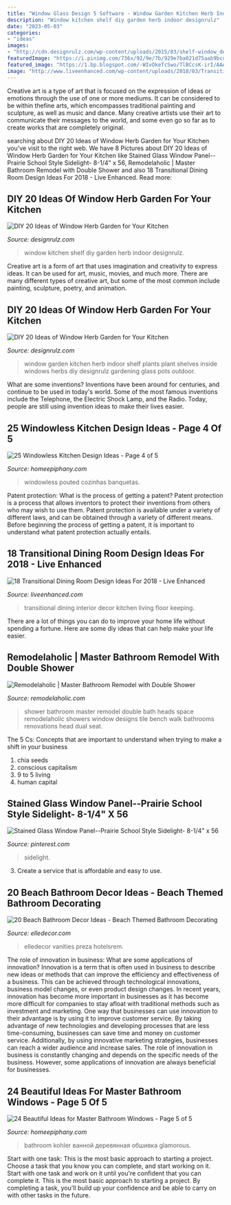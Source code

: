 ```yaml
---
title: "Window Glass Design 5 Software - Window Garden Kitchen Herb Indoor Shelf Plants Plant Shelves Inside Windows Herbs Diy Designrulz Gardening Glass Pots Outdoor"
description: "Window kitchen shelf diy garden herb indoor designrulz"
date: "2023-05-03"
categories:
- "ideas"
images:
- "http://cdn.designrulz.com/wp-content/uploads/2015/03/shelf-window_designrulz-3.jpg"
featuredImage: "https://i.pinimg.com/736x/92/9e/7b/929e7ba021d75aab9bcd6eb4608566ac.jpg"
featured_image: "https://1.bp.blogspot.com/-WIvOkeTcSwo/TlBCcsK-irI/AAAAAAAAAXE/knN9NwwTjlk/s1600/MBR+Shower+2.jpg"
image: "http://www.liveenhanced.com/wp-content/uploads/2018/03/Transitional-Dining-Room-Design-Ideas-12.jpg"
---
```



Creative art is a type of art that is focused on the expression of ideas or emotions through the use of one or more mediums. It can be considered to be within thefine arts, which encompasses traditional painting and sculpture, as well as music and dance. Many creative artists use their art to communicate their messages to the world, and some even go so far as to create works that are completely original.

	

		
searching about DIY 20 Ideas of Window Herb Garden for Your Kitchen you've visit to the right web. We have 8 Pictures about DIY 20 Ideas of Window Herb Garden for Your Kitchen like Stained Glass Window Panel--Prairie School Style Sidelight- 8-1/4&quot; x 56, Remodelaholic | Master Bathroom Remodel with Double Shower and also 18 Transitional Dining Room Design Ideas For 2018 - Live Enhanced. Read more:
		
    
## DIY 20 Ideas Of Window Herb Garden For Your Kitchen

<img loading=lazy src="http://cdn.designrulz.com/wp-content/uploads/2015/03/shelf-window_designrulz-2.jpg" onerror="this.onerror=null;this.src='https://tse3.mm.bing.net/th?id=OIP.uzyXHeEtdR4o-V8RtBZr0AHaLH&amp;pid=15.1';" alt="DIY 20 Ideas of Window Herb Garden for Your Kitchen">

_Source: designrulz.com_

>window kitchen shelf diy garden herb indoor designrulz. 

	

Creative art is a form of art that uses imagination and creativity to express ideas. It can be used for art, music, movies, and much more. There are many different types of creative art, but some of the most common include painting, sculpture, poetry, and animation.

    
## DIY 20 Ideas Of Window Herb Garden For Your Kitchen

<img loading=lazy src="http://cdn.designrulz.com/wp-content/uploads/2015/03/shelf-window_designrulz-3.jpg" onerror="this.onerror=null;this.src='https://tse4.mm.bing.net/th?id=OIP.7pyzYBWydqqpOnDl32Ie6gHaLJ&amp;pid=15.1';" alt="DIY 20 Ideas of Window Herb Garden for Your Kitchen">

_Source: designrulz.com_

>window garden kitchen herb indoor shelf plants plant shelves inside windows herbs diy designrulz gardening glass pots outdoor. 

	

What are some inventions?
Inventions have been around for centuries, and continue to be used in today's world. Some of the most famous inventions include the Telephone, the Electric Shock Lamp, and the Radio. Today, people are still using invention ideas to make their lives easier.

    
## 25 Windowless Kitchen Design Ideas - Page 4 Of 5

<img loading=lazy src="https://homeepiphany.com/wp-content/uploads/2015/11/25-Windowless-Kitchen-Design-Ideas-15.jpg" onerror="this.onerror=null;this.src='https://tse3.mm.bing.net/th?id=OIP.HlFYTY7vtJnIT09J033VWAHaFi&amp;pid=15.1';" alt="25 Windowless Kitchen Design Ideas - Page 4 of 5">

_Source: homeepiphany.com_

>windowless pouted cozinhas banquetas. 

	

Patent protection: What is the process of getting a patent?
Patent protection is a process that allows inventors to protect their inventions from others who may wish to use them. Patent protection is available under a variety of different laws, and can be obtained through a variety of different means. Before beginning the process of getting a patent, it is important to understand what patent protection actually entails.

    
## 18 Transitional Dining Room Design Ideas For 2018 - Live Enhanced

<img loading=lazy src="http://www.liveenhanced.com/wp-content/uploads/2018/03/Transitional-Dining-Room-Design-Ideas-12.jpg" onerror="this.onerror=null;this.src='https://tse3.mm.bing.net/th?id=OIP.dnbpe7W0Be4h4u-OGbb_0QHaE8&amp;pid=15.1';" alt="18 Transitional Dining Room Design Ideas For 2018 - Live Enhanced">

_Source: liveenhanced.com_

>transitional dining interior decor kitchen living floor keeping. 

	

There are a lot of things you can do to improve your home life without spending a fortune. Here are some diy ideas that can help make your life easier.

    
## Remodelaholic | Master Bathroom Remodel With Double Shower

<img loading=lazy src="https://1.bp.blogspot.com/-WIvOkeTcSwo/TlBCcsK-irI/AAAAAAAAAXE/knN9NwwTjlk/s1600/MBR+Shower+2.jpg" onerror="this.onerror=null;this.src='https://tse1.mm.bing.net/th?id=OIP.15WOvdcWjKjC5XyNRC0b2wHaJ6&amp;pid=15.1';" alt="Remodelaholic | Master Bathroom Remodel with Double Shower">

_Source: remodelaholic.com_

>shower bathroom master remodel double bath heads space remodelaholic showers window designs tile bench walk bathrooms renovations head dual seat. 

	

The 5 Cs: Concepts that are important to understand when trying to make a shift in your business
1. chia seeds
2. conscious capitalism
3. 9 to 5 living
4. human capital

    
## Stained Glass Window Panel--Prairie School Style Sidelight- 8-1/4&quot; X 56

<img loading=lazy src="https://i.pinimg.com/736x/92/9e/7b/929e7ba021d75aab9bcd6eb4608566ac.jpg" onerror="this.onerror=null;this.src='https://tse4.mm.bing.net/th?id=OIP.oaVVSc8S4v4knGhm8s9RzwHaLc&amp;pid=15.1';" alt="Stained Glass Window Panel--Prairie School Style Sidelight- 8-1/4&quot; x 56">

_Source: pinterest.com_

>sidelight. 

	

3. Create a service that is affordable and easy to use.

    
## 20 Beach Bathroom Decor Ideas - Beach Themed Bathroom Decorating

<img loading=lazy src="https://hips.hearstapps.com/hmg-prod.s3.amazonaws.com/images/beach-bathroom-decor-amanda-webster-jpg-1504621087.jpg?crop=1xw:1xh;center,top&amp;resize=768:*" onerror="this.onerror=null;this.src='https://tse1.mm.bing.net/th?id=OIP.gIcA8sHf0Ag6qK2PBxPYSAHaLe&amp;pid=15.1';" alt="20 Beach Bathroom Decor Ideas - Beach Themed Bathroom Decorating">

_Source: elledecor.com_

>elledecor vanities preza hotelsrem. 

	

The role of innovation in business: What are some applications of innovation?
Innovation is a term that is often used in business to describe new ideas or methods that can improve the efficiency and effectiveness of a business. This can be achieved through technological innovations, business model changes, or even product design changes. In recent years, innovation has become more important in businesses as it has become more difficult for companies to stay afloat with traditional methods such as investment and marketing. One way that businesses can use innovation to their advantage is by using it to improve customer service. By taking advantage of new technologies and developing processes that are less time-consuming, businesses can save time and money on customer service. Additionally, by using innovative marketing strategies, businesses can reach a wider audience and increase sales. The role of innovation in business is constantly changing and depends on the specific needs of the business. However, some applications of innovation are always beneficial for businesses.

    
## 24 Beautiful Ideas For Master Bathroom Windows - Page 5 Of 5

<img loading=lazy src="https://homeepiphany.com/wp-content/uploads/2016/07/24-Beautiful-Ideas-for-Master-Bathroom-Windows-23.jpg" onerror="this.onerror=null;this.src='https://tse1.mm.bing.net/th?id=OIP.T9oYwU2P8o0GHoOh6K1M9wHaE5&amp;pid=15.1';" alt="24 Beautiful Ideas for Master Bathroom Windows - Page 5 of 5">

_Source: homeepiphany.com_

>bathroom kohler ванной деревянная обшивка glamorous. 

	

Start with one task: This is the most basic approach to starting a project. Choose a task that you know you can complete, and start working on it.
Start with one task and work on it until you're confident that you can complete it. This is the most basic approach to starting a project. By completing a task, you'll build up your confidence and be able to carry on with other tasks in the future.

